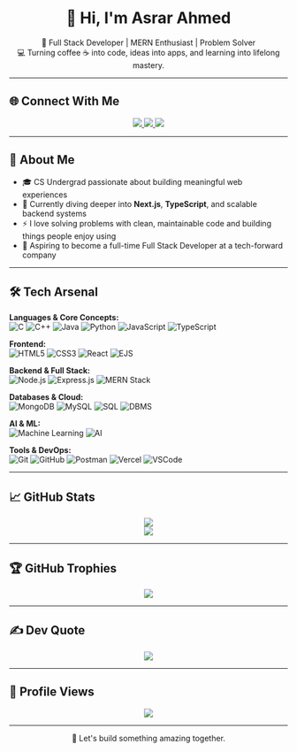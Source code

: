 <h1 align="center">👋 Hi, I'm Asrar Ahmed</h1>

<p align="center">
  🚀 Full Stack Developer | MERN Enthusiast | Problem Solver  
  <br>
  💻 Turning coffee ☕ into code, ideas into apps, and learning into lifelong mastery.  
</p>

---

## 🌐 Connect With Me

<p align="center">
  <a href="https://www.linkedin.com/in/mohammed-asrar-ahmed-9b81b5255/" target="_blank">
    <img src="https://img.shields.io/badge/LinkedIn-%230077B5.svg?style=for-the-badge&logo=linkedin&logoColor=white" />
  </a>
  <a href="https://www.instagram.com/___asrar.ahmed/" target="_blank">
    <img src="https://img.shields.io/badge/Instagram-%23E4405F.svg?style=for-the-badge&logo=instagram&logoColor=white" />
  </a>
  <a href="mailto:mohammedasrar.ahmed04@gmail.com" target="_blank">
    <img src="https://img.shields.io/badge/Email-D14836?style=for-the-badge&logo=gmail&logoColor=white" />
  </a>
</p>

---

## 🧠 About Me

- 🎓 CS Undergrad passionate about building meaningful web experiences  
- 🌱 Currently diving deeper into **Next.js**, **TypeScript**, and scalable backend systems  
- ⚡ I love solving problems with clean, maintainable code and building things people enjoy using  
- 🎯 Aspiring to become a full-time Full Stack Developer at a tech-forward company  

---

## 🛠 Tech Arsenal

**Languages & Core Concepts:**  
![C](https://img.shields.io/badge/-C-00599C?style=flat-square&logo=c&logoColor=white)
![C++](https://img.shields.io/badge/-C++-00599C?style=flat-square&logo=c%2B%2B)
![Java](https://img.shields.io/badge/-Java-007396?style=flat-square&logo=java&logoColor=white)
![Python](https://img.shields.io/badge/-Python-3670A0?style=flat-square&logo=python&logoColor=ffdd54)
![JavaScript](https://img.shields.io/badge/-JavaScript-black?style=flat-square&logo=javascript)
![TypeScript](https://img.shields.io/badge/-TypeScript-007ACC?style=flat-square&logo=typescript)

**Frontend:**  
![HTML5](https://img.shields.io/badge/-HTML5-E34F26?style=flat-square&logo=html5&logoColor=white)
![CSS3](https://img.shields.io/badge/-CSS3-1572B6?style=flat-square&logo=css3)
![React](https://img.shields.io/badge/-React-20232a?style=flat-square&logo=react&logoColor=61DAFB)
![EJS](https://img.shields.io/badge/-EJS-31708E?style=flat-square&logo=ejs&logoColor=white)

**Backend & Full Stack:**  
![Node.js](https://img.shields.io/badge/-Node.js-339933?style=flat-square&logo=node.js&logoColor=white)
![Express.js](https://img.shields.io/badge/-Express.js-000000?style=flat-square&logo=express&logoColor=white)
![MERN Stack](https://img.shields.io/badge/-MERN-black?style=flat-square&logo=mongodb&logoColor=green)

**Databases & Cloud:**  
![MongoDB](https://img.shields.io/badge/-MongoDB-4EA94B?style=flat-square&logo=mongodb&logoColor=white)
![MySQL](https://img.shields.io/badge/-MySQL-4479A1?style=flat-square&logo=mysql&logoColor=white)
![SQL](https://img.shields.io/badge/-SQL-4479A1?style=flat-square&logo=postgresql&logoColor=white)
![DBMS](https://img.shields.io/badge/-DBMS-003545?style=flat-square&logo=databricks&logoColor=white)

**AI & ML:**  
![Machine Learning](https://img.shields.io/badge/-Machine%20Learning-FF6F00?style=flat-square&logo=tensorflow&logoColor=white)
![AI](https://img.shields.io/badge/-AI-black?style=flat-square&logo=openai&logoColor=white)

**Tools & DevOps:**  
![Git](https://img.shields.io/badge/-Git-F05032?style=flat-square&logo=git&logoColor=white)
![GitHub](https://img.shields.io/badge/-GitHub-181717?style=flat-square&logo=github)
![Postman](https://img.shields.io/badge/-Postman-FF6C37?style=flat-square&logo=postman&logoColor=white)
![Vercel](https://img.shields.io/badge/-Vercel-000000?style=flat-square&logo=vercel&logoColor=white)
![VSCode](https://img.shields.io/badge/-VSCode-007ACC?style=flat-square&logo=visual-studio-code)

---

## 📈 GitHub Stats

<p align="center">
  <img src="https://github-readme-streak-stats.herokuapp.com/?user=Mohammed-AsrarAhmed&theme=tokyonight&hide_border=false" />
  <br/>
  <img src="https://github-readme-stats.vercel.app/api/top-langs/?username=Mohammed-AsrarAhmed&theme=tokyonight&hide_border=false&layout=compact" />
</p>

---

## 🏆 GitHub Trophies

<p align="center">
  <img src="https://github-profile-trophy.vercel.app/?username=Mohammed-AsrarAhmed&theme=radical&no-frame=false&no-bg=true&margin-w=4" />
</p>

---

## ✍️ Dev Quote

<p align="center">
  <img src="https://quotes-github-readme.vercel.app/api?type=horizontal&theme=radical" />
</p>

---

## 👀 Profile Views

<p align="center">
  <img src="https://komarev.com/ghpvc/?username=Mohammed-AsrarAhmed&color=blue" />
</p>

---

<p align="center">🚀 Let's build something amazing together.</p>

<!-- Proudly crafted with care by Asrar Ahmed -->
